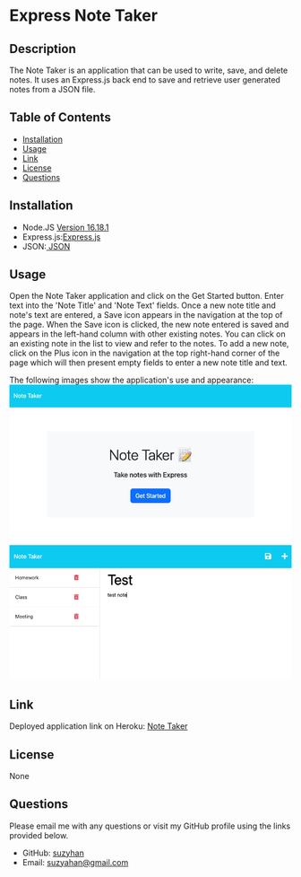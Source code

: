 # Express Note Taker

## Description
The Note Taker is an application that can be used to write, save, and delete notes. It uses an Express.js back end to save and retrieve user generated notes from a JSON file. 

## Table of Contents
* [Installation](#installation)
* [Usage](#usage)
* [Link](#link)
* [License](#license)
* [Questions](#questions)  
  
## Installation
- Node.JS [Version 16.18.1](https://nodejs.org/en/blog/release/v16.18.1/)
- Express.js:[Express.js](https://expressjs.com/en/starter/installing.html)
- JSON:[ JSON](https://www.npmjs.com/package/json)

## Usage
Open the Note Taker application and click on the Get Started button. Enter text into the 'Note Title' and 'Note Text' fields. Once a new note title and note's text are entered, a Save icon appears in the navigation at the top of the page. When the Save icon is clicked, the new note entered is saved and appears in the left-hand column with other existing notes. You can click on an existing note in the list to view and refer to the notes. To add a new note, click on the Plus icon in the navigation at the top right-hand corner of the page which will then present empty fields to enter a new note title and text. 

The following images show the application's use and appearance:
![Screenshot of note taker application to get started](/public/assets/images/note-start.png)
![Screenshot of note taker application](/public/assets/images/note-taker.png)

## Link

Deployed application link on Heroku: [Note Taker](https://polar-woodland-59798-d46ccf509205.herokuapp.com/)

## License
None

## Questions
Please email me with any questions or visit my GitHub profile using the links provided below.
* GitHub: [suzyhan](https://github.com/suzyhan)
* Email: [suzyahan@gmail.com](mailto:suzyahan@gmail.com)